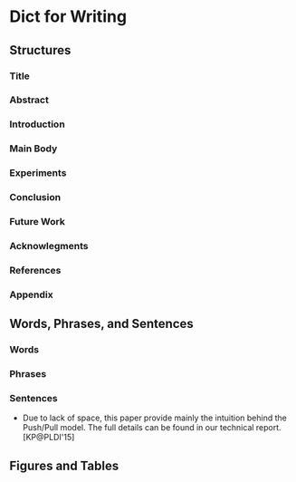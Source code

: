 # Dict for Writing

## Structures

### Title

### Abstract

### Introduction

### Main Body

### Experiments

### Conclusion

### Future Work

### Acknowlegments

### References

### Appendix

## Words, Phrases, and Sentences

### Words

### Phrases

### Sentences

- Due to lack of space, this paper provide mainly the intuition behind the Push/Pull model. 
  The full details can be found in our technical report. [KP@PLDI'15]

## Figures and Tables

